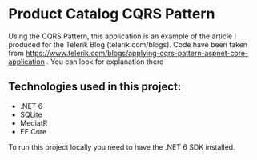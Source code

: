 # Product Catalog CQRS Pattern
Using the CQRS Pattern, this application is an example of the article I produced for the Telerik Blog (telerik.com/blogs).
Code have been taken from https://www.telerik.com/blogs/applying-cqrs-pattern-aspnet-core-application . You can look for explanation there

## Technologies used in this project:
- .NET 6
- SQLite
- MediatR
- EF Core

To run this project locally you need to have the .NET 6 SDK installed.
